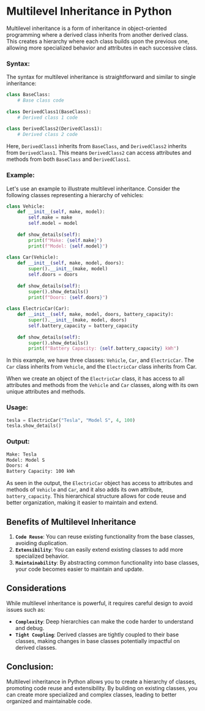 # Multilevel Inheritance in Python
Multilevel inheritance is a form of inheritance in object-oriented programming where a derived class inherits from another derived class. This creates a hierarchy where each class builds upon the previous one, allowing more specialized behavior and attributes in each successive class.

### Syntax:
The syntax for multilevel inheritance is straightforward and similar to single inheritance:
```python
class BaseClass:
    # Base class code
    
class DerivedClass1(BaseClass):
    # Derived class 1 code
    
class DerivedClass2(DerivedClass1):
    # Derived class 2 code
```
Here, `DerivedClass1` inherits from `BaseClass`, and `DerivedClass2` inherits from `DerivedClass1`. This means `DerivedClass2` can access attributes and methods from both `BaseClass` and `DerivedClass1`.

### Example:
Let's use an example to illustrate multilevel inheritance. Consider the following classes representing a hierarchy of vehicles:
```python
class Vehicle:
    def __init__(self, make, model):
        self.make = make
        self.model = model
        
    def show_details(self):
        print(f"Make: {self.make}")
        print(f"Model: {self.model}")
        
class Car(Vehicle):
    def __init__(self, make, model, doors):
        super().__init__(make, model)
        self.doors = doors
        
    def show_details(self):
        super().show_details()
        print(f"Doors: {self.doors}")
        
class ElectricCar(Car):
    def __init__(self, make, model, doors, battery_capacity):
        super().__init__(make, model, doors)
        self.battery_capacity = battery_capacity
        
    def show_details(self):
        super().show_details()
        print(f"Battery Capacity: {self.battery_capacity} kWh")
```
In this example, we have three classes: `Vehicle`, `Car`, and `ElectricCar`. The `Car` class inherits from `Vehicle`, and the `ElectricCar` class inherits from Car.

When we create an object of the `ElectricCar` class, it has access to all attributes and methods from the `Vehicle` and `Car` classes, along with its own unique attributes and methods.

### Usage:
```python
tesla = ElectricCar("Tesla", "Model S", 4, 100)
tesla.show_details()
```
### Output:
```bash
Make: Tesla
Model: Model S
Doors: 4
Battery Capacity: 100 kWh
```
As seen in the output, the `ElectricCar` object has access to attributes and methods of `Vehicle` and `Car`, and it also adds its own attribute, `battery_capacity`. This hierarchical structure allows for code reuse and better organization, making it easier to maintain and extend.

## Benefits of Multilevel Inheritance
1. **`Code Reuse`**: You can reuse existing functionality from the base classes, avoiding duplication.
2. **`Extensibility`**: You can easily extend existing classes to add more specialized behavior.
3. **`Maintainability`**: By abstracting common functionality into base classes, your code becomes easier to maintain and update.

## Considerations
While multilevel inheritance is powerful, it requires careful design to avoid issues such as:
- **`Complexity`**: Deep hierarchies can make the code harder to understand and debug.
- **`Tight Coupling`**: Derived classes are tightly coupled to their base classes, making changes in base classes potentially impactful on derived classes.

## Conclusion:
Multilevel inheritance in Python allows you to create a hierarchy of classes, promoting code reuse and extensibility. By building on existing classes, you can create more specialized and complex classes, leading to better organized and maintainable code.